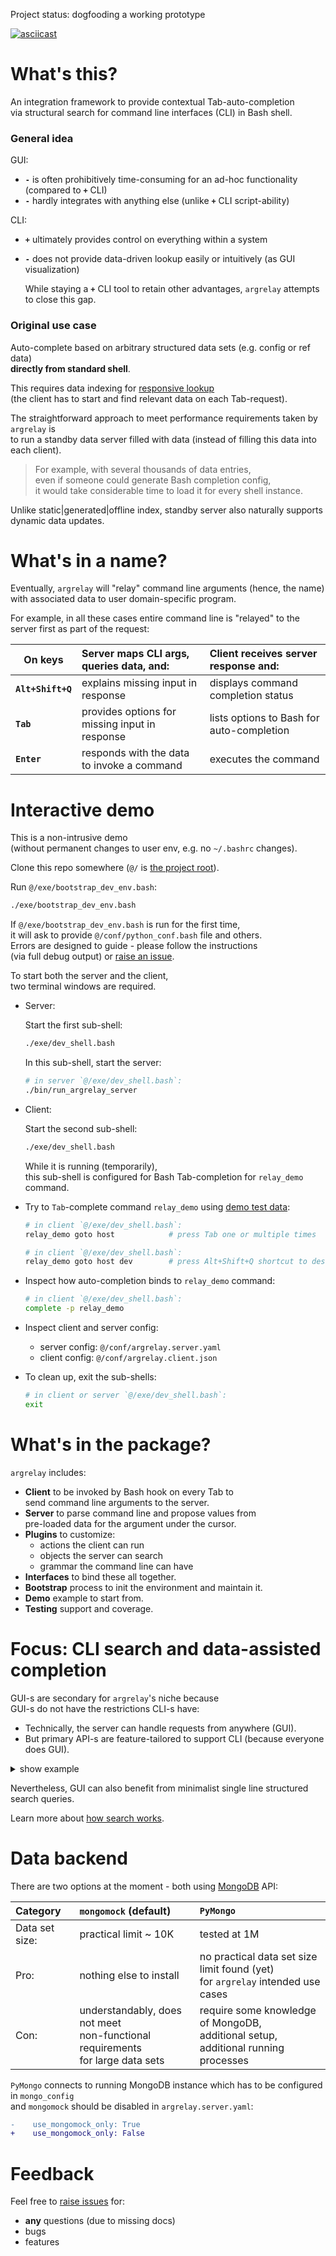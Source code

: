 
Project status: dogfooding a working prototype

<a name="argrelay-secreencast"></a>
[![asciicast](https://asciinema.org/a/LTHj0DHN2kfXJCHCGuJugNG4P.svg)](https://asciinema.org/a/LTHj0DHN2kfXJCHCGuJugNG4P)

<!--
See: docs/dev_notes/screencast_notes.md
-->

<a name="argrelay-about"></a>
# What's this?

An integration framework to provide contextual Tab-auto-completion<br/>
via structural search for command line interfaces (CLI) in Bash shell.

<a name="argrelay-general-idea"></a>
### General idea

GUI:
*   **`-`** is often prohibitively time-consuming for an ad-hoc functionality (compared to **`+`** CLI)
*   **`-`** hardly integrates with anything else (unlike **`+`** CLI script-ability)

CLI:
*   **`+`** ultimately provides control on everything within a system
*   **`-`** does not provide data-driven lookup easily or intuitively (as GUI visualization)

    While staying a **`+`** CLI tool to retain other advantages, `argrelay` attempts to close this gap.

<a name="argrelay-original-use-case"></a>
### Original use case

Auto-complete based on arbitrary structured data sets (e.g. config or ref data)<br/>
**directly from standard shell**.

This requires data indexing for [responsive lookup][completion_perf_notes.md]<br/>
(the client has to start and find relevant data on each Tab-request).

The straightforward approach to meet performance requirements taken by `argrelay` is<br/>
to run a standby data server filled with data (instead of filling this data into each client).
> For example, with several thousands of data entries,<br/>
> even if someone could generate Bash completion config,<br/>
> it would take considerable time to load it for every shell instance.

Unlike static|generated|offline index, standby server also naturally supports dynamic data updates.

<!--
<a name="argrelay-accidental-use-case"></a>
### Accidental use cases

Familiar terminal with:
*   data-intensive CLI and seamless search through live data
*   minimalistic enum-based query syntax
*   catalogues of selectable functions with unified/redefined CLI
-->

<a name="argrelay-name"></a>
# What's in a name?

Eventually, `argrelay` will "relay" command line arguments (hence, the name)<br/>
with associated data to user domain-specific program.

For example, in all these cases entire command line is "relayed" to the server first as part of the request:

| On keys           | Server maps CLI args, queries data, and:       | Client receives server response and:      |
|-------------------|:-----------------------------------------------|:------------------------------------------|
| **`Alt+Shift+Q`** | explains missing input in response             | displays command completion status        |
| **`Tab`**         | provides options for missing input in response | lists options to Bash for auto-completion |
| **`Enter`**       | responds with the data to invoke a command     | executes the command                      |

<a name="argrelay-demo"></a>
# Interactive demo

This is a non-intrusive demo<br/>
(without permanent changes to user env, e.g. no `~/.bashrc` changes).

Clone this repo somewhere (`@/` is [the project root][FS_29_54_67_86.dir_structure.md]).

Run `@/exe/bootstrap_dev_env.bash`:

```sh
./exe/bootstrap_dev_env.bash
```

If `@/exe/bootstrap_dev_env.bash` is run for the first time,<br/>
it will ask to provide `@/conf/python_conf.bash` file and others.<br/>
Errors are designed to guide - please follow the instructions<br/>
(via full debug output) or [raise an issue][repo_issues].

To start both the server and the client,<br/>
two terminal windows are required.

*   Server:

    Start the first sub-shell:

    ```sh
    ./exe/dev_shell.bash
    ```

    In this sub-shell, start the server:

    ```sh
    # in server `@/exe/dev_shell.bash`:
    ./bin/run_argrelay_server
    ```

*   Client:

    Start the second sub-shell:

    ```sh
    ./exe/dev_shell.bash
    ```

    While it is running (temporarily),<br/>
    this sub-shell is configured for Bash Tab-completion for `relay_demo` command.

*   Try to `Tab`-complete command `relay_demo` using [demo test data][TD_63_37_05_36.demo_services_data.md]:

    ```sh
    # in client `@/exe/dev_shell.bash`:
    relay_demo goto host            # press Tab one or multiple times
    ```

    ```sh
    # in client `@/exe/dev_shell.bash`:
    relay_demo goto host dev        # press Alt+Shift+Q shortcut to describe command line args
    ```

*   Inspect how auto-completion binds to `relay_demo` command:

    ```sh
    # in client `@/exe/dev_shell.bash`:
    complete -p relay_demo
    ```

*   Inspect client and server config:

    *   server config: `@/conf/argrelay.server.yaml`
    *   client config: `@/conf/argrelay.client.json`

*   To clean up, exit the sub-shells:

    ```sh
    # in client or server `@/exe/dev_shell.bash`:
    exit
    ```

<a name="argrelay-excludes"></a>
# What's in the package?

`argrelay` includes:
*   **Client** to be invoked by Bash hook on every Tab to<br/>
    send command line arguments to the server.
*   **Server** to parse command line and propose values from<br/>
    pre-loaded data for the argument under the cursor.
*   **Plugins** to customize:
    *   actions the client can run
    *   objects the server can search
    *   grammar the command line can have
*   **Interfaces** to bind these all together.
*   **Bootstrap** process to init the environment and maintain it.
*   **Demo** example to start from.
*   **Testing** support and coverage.

<a name="argrelay-focus"></a>
# Focus: CLI search and data-assisted completion

GUI-s are secondary for `argrelay`'s niche because<br/>
GUI-s do not have the restrictions CLI-s have:
*   Technically, the server can handle requests from anywhere (GUI).
*   But primary API-s are feature-tailored to support CLI (because everyone does GUI).

<details>
<summary>show example</summary>
For example, in GUI-s, typing a query into a search bar may easily be accompanied by<br/>
(1) a separate (from the search bar) window area<br/>
(2) with individually selectable<br/>
(3) full-text-search results<br/>
(4) populated **async-ly** with typing.<br/>

In CLI-s, `grep` does (3) full-text-search, but what about the rest (1), (2), (4)?

To facilitate selection of results,<br/>
catalogue-like navigation via structured search (rather than full-text-search) with auto-completion<br/>
seems the answer.
</details>

Nevertheless, GUI can also benefit from minimalist single line structured search queries.

Learn more about [how search works][how_search_works.md].

<a name="argrelay-backend"></a>
# Data backend

There are two options at the moment - both using [MongoDB][MongoDB] API:

| Category       | `mongomock` (default)                                                                   | `PyMongo`                                                                                        |
|:---------------|:----------------------------------------------------------------------------------------|:-------------------------------------------------------------------------------------------------|
| Data set size: | practical limit ~ 10K                                                                   | tested at 1M                                                                                     |
| Pro:           | nothing else to install                                                                 | no practical data set size limit found (yet)<br/> for `argrelay` intended use cases              |
| Con:           | understandably, does not meet<br/> non-functional requirements<br/> for large data sets | require some knowledge of MongoDB,<br/> additional setup,<br/> additional running processes<br/> |

`PyMongo` connects to running MongoDB instance which has to be configured in `mongo_config`<br/>
and `mongomock` should be disabled in `argrelay.server.yaml`:

```diff
-    use_mongomock_only: True
+    use_mongomock_only: False
```

<a name="argrelay-feedback"></a>
# Feedback

Feel free to [raise issues][repo_issues] for:
*   **any** questions (due to missing docs)
*   bugs
*   features

<!-- refs ---------------------------------------------------------------------------------------------------------- -->

[completion_perf_notes.md]: docs/dev_notes/completion_perf_notes.md
[MongoDB]: https://www.mongodb.com/
[TD_63_37_05_36.demo_services_data.md]: docs/test_data/TD_63_37_05_36.demo_services_data.md
[how_search_works.md]: docs/dev_notes/how_search_works.md
[repo_issues]: https://github.com/argrelay/argrelay/issues
[FS_29_54_67_86.dir_structure.md]: docs/feature_stories/FS_29_54_67_86.dir_structure.md
